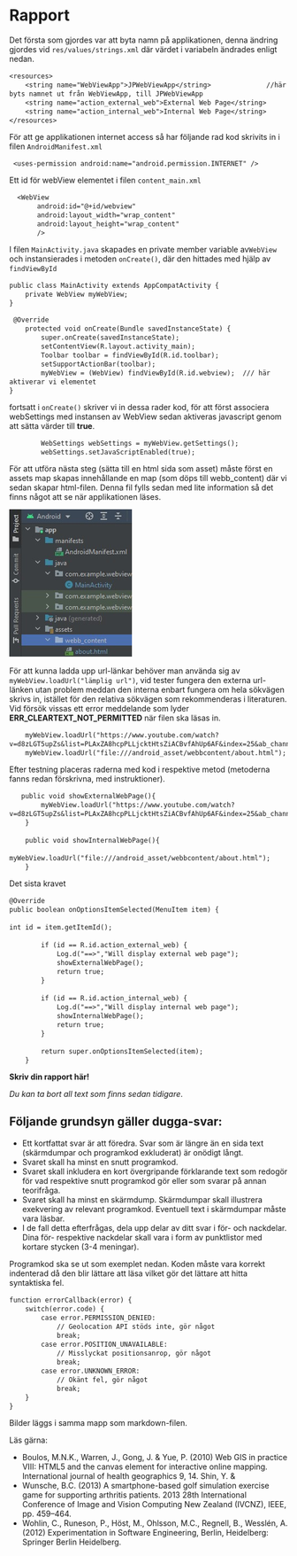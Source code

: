 
# Rapport

Det första som gjordes var att byta namn på applikationen, denna ändring gjordes vid `res/values/strings.xml` där värdet i variabeln ändrades enligt nedan.

```
<resources>
    <string name="WebViewApp">JPWebViewApp</string>              //här byts namnet ut från WebViewApp, till JPWebViewApp
    <string name="action_external_web">External Web Page</string>
    <string name="action_internal_web">Internal Web Page</string>
</resources>
```

För att ge applikationen internet access så har följande rad kod skrivits in i filen `AndroidManifest.xml` 

```
 <uses-permission android:name="android.permission.INTERNET" />
```
Ett id för webView elementet i filen `content_main.xml` 

```
  <WebView
       android:id="@+id/webview"
       android:layout_width="wrap_content"
       android:layout_height="wrap_content"
       />
```
I filen `MainActivity.java` skapades en private member variable av`WebView` och instansierades i metoden `onCreate()`,
där den hittades med hjälp av `findViewById`
```
public class MainActivity extends AppCompatActivity {
    private WebView myWebView;
}
```
```
 @Override
    protected void onCreate(Bundle savedInstanceState) {
        super.onCreate(savedInstanceState);
        setContentView(R.layout.activity_main);
        Toolbar toolbar = findViewById(R.id.toolbar);
        setSupportActionBar(toolbar);
        myWebView = (WebView) findViewById(R.id.webview);  /// här aktiverar vi elementet
}
```
fortsatt i `onCreate()` skriver vi in dessa rader kod, för att först associera webSettings med instansen av WebView
sedan aktiveras javascript genom att sätta värder till __true__.

```
        WebSettings webSettings = myWebView.getSettings();
        webSettings.setJavaScriptEnabled(true);
```

För att utföra nästa steg (sätta till en html sida som asset) måste först en assets map skapas innehållande en map (som döps till webb_content) där vi sedan skapar html-filen. Denna fil fylls sedan med lite information så det finns något att se när applikationen läses. 

![](assetFolderCreated.jpg)

För att kunna ladda upp url-länkar behöver man använda sig av `myWebView.loadUrl("lämplig url")`, vid tester fungera den externa url-länken utan problem 
meddan den interna enbart fungera om hela sökvägen skrivs in, istället för den relativa sökvägen som rekommenderas i literaturen.
Vid försök vissas ett error meddelande som lyder __ERR_CLEARTEXT_NOT_PERMITTED__ när filen ska läsas in.
```
    myWebView.loadUrl("https://www.youtube.com/watch?v=d8zLGT5upZs&list=PLAxZA8hcpPLLjcktHtsZiACBvfAhUp6AF&index=25&ab_channel=LenaSYS");
    myWebView.loadUrl("file:///android_asset/webbcontent/about.html");
```
Efter testning placeras raderna med kod i respektive metod (metoderna fanns redan förskrivna, med instruktioner). 

```
   public void showExternalWebPage(){
        myWebView.loadUrl("https://www.youtube.com/watch?v=d8zLGT5upZs&list=PLAxZA8hcpPLLjcktHtsZiACBvfAhUp6AF&index=25&ab_channel=LenaSYS");
    }

    public void showInternalWebPage(){
        myWebView.loadUrl("file:///android_asset/webbcontent/about.html");
    }
```
Det sista kravet 
```
@Override
public boolean onOptionsItemSelected(MenuItem item) {

int id = item.getItemId();

        if (id == R.id.action_external_web) {
            Log.d("==>","Will display external web page");
            showExternalWebPage();
            return true;
        }

        if (id == R.id.action_internal_web) {
            Log.d("==>","Will display internal web page");
            showInternalWebPage();
            return true;
        }

        return super.onOptionsItemSelected(item);
    }
```
**Skriv din rapport här!**

_Du kan ta bort all text som finns sedan tidigare_.

## Följande grundsyn gäller dugga-svar:

- Ett kortfattat svar är att föredra. Svar som är längre än en sida text (skärmdumpar och programkod exkluderat) är onödigt långt.
- Svaret skall ha minst en snutt programkod.
- Svaret skall inkludera en kort övergripande förklarande text som redogör för vad respektive snutt programkod gör eller som svarar på annan teorifråga.
- Svaret skall ha minst en skärmdump. Skärmdumpar skall illustrera exekvering av relevant programkod. Eventuell text i skärmdumpar måste vara läsbar.
- I de fall detta efterfrågas, dela upp delar av ditt svar i för- och nackdelar. Dina för- respektive nackdelar skall vara i form av punktlistor med kortare stycken (3-4 meningar).

Programkod ska se ut som exemplet nedan. Koden måste vara korrekt indenterad då den blir lättare att läsa vilket gör det lättare att hitta syntaktiska fel.

```
function errorCallback(error) {
    switch(error.code) {
        case error.PERMISSION_DENIED:
            // Geolocation API stöds inte, gör något
            break;
        case error.POSITION_UNAVAILABLE:
            // Misslyckat positionsanrop, gör något
            break;
        case error.UNKNOWN_ERROR:
            // Okänt fel, gör något
            break;
    }
}
```

Bilder läggs i samma mapp som markdown-filen.



Läs gärna:

- Boulos, M.N.K., Warren, J., Gong, J. & Yue, P. (2010) Web GIS in practice VIII: HTML5 and the canvas element for interactive online mapping. International journal of health geographics 9, 14. Shin, Y. &
- Wunsche, B.C. (2013) A smartphone-based golf simulation exercise game for supporting arthritis patients. 2013 28th International Conference of Image and Vision Computing New Zealand (IVCNZ), IEEE, pp. 459–464.
- Wohlin, C., Runeson, P., Höst, M., Ohlsson, M.C., Regnell, B., Wesslén, A. (2012) Experimentation in Software Engineering, Berlin, Heidelberg: Springer Berlin Heidelberg.
